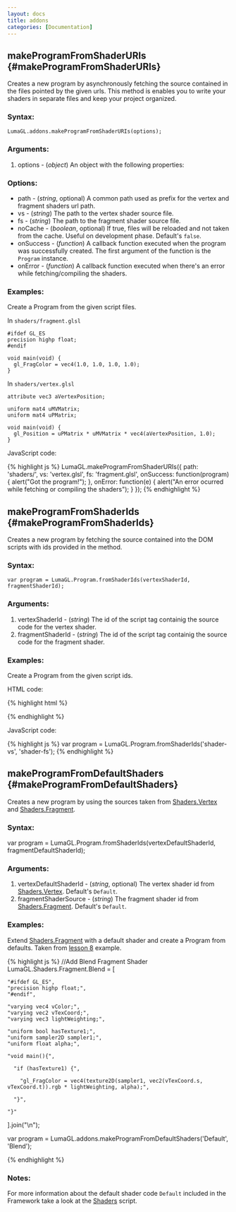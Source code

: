 ```yaml
---
layout: docs
title: addons
categories: [Documentation]
---
```


makeProgramFromShaderURIs {#makeProgramFromShaderURIs}
-----------------------------------------------------------------

Creates a new program by asynchronously fetching the source contained
in the files pointed by the given urls. This method is enables you to
write your shaders in separate files and keep your project organized.

### Syntax:

	LumaGL.addons.makeProgramFromShaderURIs(options);

### Arguments:

1. options - (*object*) An object with the following properties:

### Options:

* path - (*string*, optional) A common path used as prefix for the vertex and fragment shaders url path.
* vs - (*string*) The path to the vertex shader source file.
* fs - (*string*) The path to the fragment shader source file.
* noCache - (*boolean*, optional) If true, files will be reloaded and not taken
  from the cache. Useful on development phase. Default's `false`.
* onSuccess - (*function*) A callback function executed when the program was successfully created. The
first argument of the function is the `Program` instance.
* onError - (*function*) A callback function executed when there's an error while fetching/compiling the shaders.

### Examples:

Create a Program from the given script files.

In `shaders/fragment.glsl`

    #ifdef GL_ES
    precision highp float;
    #endif

    void main(void) {
      gl_FragColor = vec4(1.0, 1.0, 1.0, 1.0);
    }

In `shaders/vertex.glsl`

    attribute vec3 aVertexPosition;

    uniform mat4 uMVMatrix;
    uniform mat4 uPMatrix;

    void main(void) {
      gl_Position = uPMatrix * uMVMatrix * vec4(aVertexPosition, 1.0);
    }

JavaScript code:

{% highlight js %}
LumaGL.makeProgramFromShaderURIs({
  path: 'shaders/',
  vs: 'vertex.glsl',
  fs: 'fragment.glsl',
  onSuccess: function(program) {
    alert("Got the program!");
  },
  onError: function(e) {
    alert("An error ocurred while fetching or compiling the shaders");
  }
});
{% endhighlight %}


makeProgramFromShaderIds {#makeProgramFromShaderIds}
---------------------------------------------------------------

Creates a new program by fetching the source contained into the DOM scripts
with ids provided in the method.

### Syntax:

	var program = LumaGL.Program.fromShaderIds(vertexShaderId, fragmentShaderId);

### Arguments:

1. vertexShaderId - (*string*) The id of the script tag containig the source code for the vertex shader.
2. fragmentShaderId - (*string*) The id of the script tag containig the source code for the fragment shader.

### Examples:

Create a Program from the given script ids.

HTML code:

{% highlight html %}
<script id="shader-fs" type="x-shader/x-fragment">
  #ifdef GL_ES
  precision highp float;
  #endif

  void main(void) {
    gl_FragColor = vec4(1.0, 1.0, 1.0, 1.0);
  }
</script>

<script id="shader-vs" type="x-shader/x-vertex">
  attribute vec3 aVertexPosition;

  uniform mat4 uMVMatrix;
  uniform mat4 uPMatrix;

  void main(void) {
    gl_Position = uPMatrix * uMVMatrix * vec4(aVertexPosition, 1.0);
  }
</script>
{% endhighlight %}

JavaScript code:

{% highlight js %}
var program = LumaGL.Program.fromShaderIds('shader-vs', 'shader-fs');
{% endhighlight %}


makeProgramFromDefaultShaders {#makeProgramFromDefaultShaders}
------------------------------------------------------------------------

Creates a new program by using the sources taken from [Shaders.Vertex](http://philogb.github.com/philogl/doc/shaders.html#Shaders:Vertex) and
[Shaders.Fragment](http://philogb.github.com/philogl/doc/shaders.html#Shaders:Fragment).

### Syntax:

  var program = LumaGL.Program.fromShaderIds(vertexDefaultShaderId, fragmentDefaultShaderId);

### Arguments:

1. vertexDefaultShaderId - (*string*, optional) The vertex shader id from [Shaders.Vertex](http://philogb.github.com/philogl/doc/shaders.html#Shaders:Vertex). Default's `Default`.
2. fragmentShaderSource - (*string*) The fragment shader id from [Shaders.Fragment](http://philogb.github.com/philogl/doc/shaders.html#Shaders:Fragment). Default's `Default`.

### Examples:

Extend [Shaders.Fragment](http://philogb.github.com/philogl/doc/shaders.html#Shaders:Fragment) with a default shader and create a Program from defaults.
Taken from [lesson 8](http://uber/.github.com/luma.gl/examples/lessons/8/) example.

{% highlight js %}
//Add Blend Fragment Shader
LumaGL.Shaders.Fragment.Blend = [

    "#ifdef GL_ES",
    "precision highp float;",
    "#endif",

    "varying vec4 vColor;",
    "varying vec2 vTexCoord;",
    "varying vec3 lightWeighting;",

    "uniform bool hasTexture1;",
    "uniform sampler2D sampler1;",
    "uniform float alpha;",

    "void main(){",

      "if (hasTexture1) {",

        "gl_FragColor = vec4(texture2D(sampler1, vec2(vTexCoord.s, vTexCoord.t)).rgb * lightWeighting, alpha);",

      "}",

    "}"

].join("\n");

var program = LumaGL.addons.makeProgramFromDefaultShaders('Default', 'Blend');

{% endhighlight %}

### Notes:

For more information about the default shader code `Default` included in the Framework take a look at the [Shaders](shaders.html) script.
